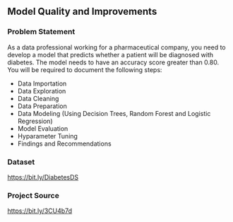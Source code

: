 ## Model Quality and Improvements

### Problem Statement
As a data professional working for a pharmaceutical company, you need to develop a
model that predicts whether a patient will be diagnosed with diabetes. The model needs
to have an accuracy score greater than 0.80.
You will be required to document the following steps:
  - Data Importation
  - Data Exploration
  - Data Cleaning
  - Data Preparation
  - Data Modeling (Using Decision Trees, Random Forest and Logistic Regression)
  - Model Evaluation
  - Hyparameter Tuning
  - Findings and Recommendations

### Dataset
https://bit.ly/DiabetesDS

### Project Source
https://bit.ly/3CU4b7d
